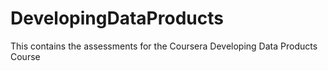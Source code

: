 # DevelopingDataProducts
This contains the assessments for the Coursera Developing Data Products Course
